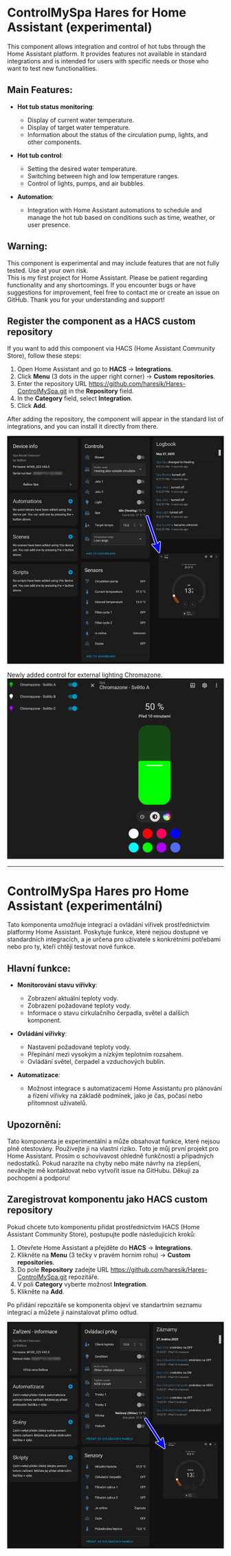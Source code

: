 # ControlMySpa Hares for Home Assistant (experimental)

This component allows integration and control of hot tubs through the Home Assistant platform. It provides features not available in standard integrations and is intended for users with specific needs or those who want to test new functionalities.

## Main Features:
- **Hot tub status monitoring**:
  - Display of current water temperature.
  - Display of target water temperature.
  - Information about the status of the circulation pump, lights, and other components.

- **Hot tub control**:
  - Setting the desired water temperature.
  - Switching between high and low temperature ranges.
  - Control of lights, pumps, and air bubbles.

- **Automation**:
  - Integration with Home Assistant automations to schedule and manage the hot tub based on conditions such as time, weather, or user presence.

## Warning:
This component is experimental and may include features that are not fully tested. Use at your own risk.  
This is my first project for Home Assistant. Please be patient regarding functionality and any shortcomings. If you encounter bugs or have suggestions for improvement, feel free to contact me or create an issue on GitHub. Thank you for your understanding and support!

## Register the component as a HACS custom repository

If you want to add this component via HACS (Home Assistant Community Store), follow these steps:

1. Open Home Assistant and go to **HACS** → **Integrations**.
2. Click **Menu** (3 dots in the upper right corner) → **Custom repositories**.
3. Enter the repository URL https://github.com/haresik/Hares-ControlMySpa.git in the **Repository** field.
4. In the **Category** field, select **Integration**.
5. Click **Add**.

After adding the repository, the component will appear in the standard list of integrations, and you can install it directly from there.

![Preview](img/scan1en.png)

Newly added control for external lighting Chromazone.
![Preview](img/cromazone.png)
***

# ControlMySpa Hares pro Home Assistant (experimentální)

Tato komponenta umožňuje integraci a ovládání vířivek prostřednictvím platformy Home Assistant. Poskytuje funkce, které nejsou dostupné ve standardních integracích, a je určena pro uživatele s konkrétními potřebami nebo pro ty, kteří chtějí testovat nové funkce.

## Hlavní funkce:
- **Monitorování stavu vířivky**:
  - Zobrazení aktuální teploty vody.
  - Zobrazení požadované teploty vody.
  - Informace o stavu cirkulačního čerpadla, světel a dalších komponent.

- **Ovládání vířivky**:
  - Nastavení požadované teploty vody.
  - Přepínání mezi vysokým a nízkým teplotním rozsahem.
  - Ovládání světel, čerpadel a vzduchových bublin.

- **Automatizace**:
  - Možnost integrace s automatizacemi Home Assistantu pro plánování a řízení vířivky na základě podmínek, jako je čas, počasí nebo přítomnost uživatelů.

## Upozornění:
Tato komponenta je experimentální a může obsahovat funkce, které nejsou plně otestovány. Používejte ji na vlastní riziko.
Toto je můj první projekt pro Home Assistant. Prosím o schovívavost ohledně funkčnosti a případných nedostatků. Pokud narazíte na chyby nebo máte návrhy na zlepšení, neváhejte mě kontaktovat nebo vytvořit issue na GitHubu. Děkuji za pochopení a podporu!

## Zaregistrovat komponentu jako HACS custom repository

Pokud chcete tuto komponentu přidat prostřednictvím HACS (Home Assistant Community Store), postupujte podle následujících kroků:

1. Otevřete Home Assistant a přejděte do **HACS** → **Integrations**.
2. Klikněte na **Menu** (3 tečky v pravém horním rohu) → **Custom repositories**.
3. Do pole **Repository** zadejte URL https://github.com/haresik/Hares-ControlMySpa.git repozitáře.
4. V poli **Category** vyberte možnost **Integration**.
5. Klikněte na **Add**.

Po přidání repozitáře se komponenta objeví ve standartním seznamu integrací a můžete ji nainstalovat přímo odtud.

![Ukázka](img/scan1cs.png)
